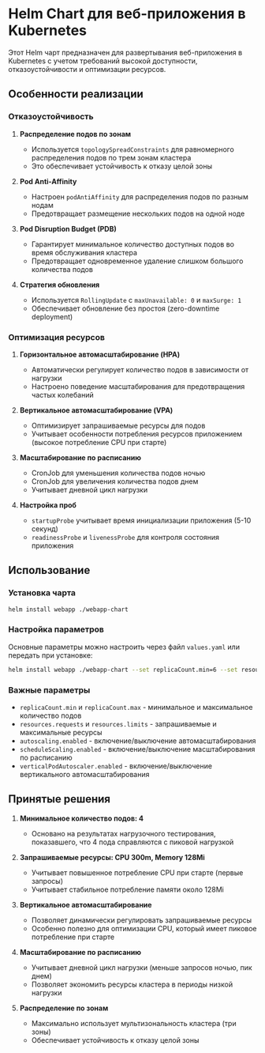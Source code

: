 # Helm Chart для веб-приложения в Kubernetes

Этот Helm чарт предназначен для развертывания веб-приложения в Kubernetes с учетом требований высокой доступности, отказоустойчивости и оптимизации ресурсов.

## Особенности реализации

### Отказоустойчивость

1. **Распределение подов по зонам**
   - Используется `topologySpreadConstraints` для равномерного распределения подов по трем зонам кластера
   - Это обеспечивает устойчивость к отказу целой зоны

2. **Pod Anti-Affinity**
   - Настроен `podAntiAffinity` для распределения подов по разным нодам
   - Предотвращает размещение нескольких подов на одной ноде

3. **Pod Disruption Budget (PDB)**
   - Гарантирует минимальное количество доступных подов во время обслуживания кластера
   - Предотвращает одновременное удаление слишком большого количества подов

4. **Стратегия обновления**
   - Используется `RollingUpdate` с `maxUnavailable: 0` и `maxSurge: 1`
   - Обеспечивает обновление без простоя (zero-downtime deployment)

### Оптимизация ресурсов

1. **Горизонтальное автомасштабирование (HPA)**
   - Автоматически регулирует количество подов в зависимости от нагрузки
   - Настроено поведение масштабирования для предотвращения частых колебаний

2. **Вертикальное автомасштабирование (VPA)**
   - Оптимизирует запрашиваемые ресурсы для подов
   - Учитывает особенности потребления ресурсов приложением (высокое потребление CPU при старте)

3. **Масштабирование по расписанию**
   - CronJob для уменьшения количества подов ночью
   - CronJob для увеличения количества подов днем
   - Учитывает дневной цикл нагрузки

4. **Настройка проб**
   - `startupProbe` учитывает время инициализации приложения (5-10 секунд)
   - `readinessProbe` и `livenessProbe` для контроля состояния приложения

## Использование

### Установка чарта

```bash
helm install webapp ./webapp-chart
```

### Настройка параметров

Основные параметры можно настроить через файл `values.yaml` или передать при установке:

```bash
helm install webapp ./webapp-chart --set replicaCount.min=6 --set resources.requests.cpu=400m
```

### Важные параметры

- `replicaCount.min` и `replicaCount.max` - минимальное и максимальное количество подов
- `resources.requests` и `resources.limits` - запрашиваемые и максимальные ресурсы
- `autoscaling.enabled` - включение/выключение автомасштабирования
- `scheduleScaling.enabled` - включение/выключение масштабирования по расписанию
- `verticalPodAutoscaler.enabled` - включение/выключение вертикального автомасштабирования

## Принятые решения

1. **Минимальное количество подов: 4**
   - Основано на результатах нагрузочного тестирования, показавшего, что 4 пода справляются с пиковой нагрузкой

2. **Запрашиваемые ресурсы: CPU 300m, Memory 128Mi**
   - Учитывает повышенное потребление CPU при старте (первые запросы)
   - Учитывает стабильное потребление памяти около 128Mi

3. **Вертикальное автомасштабирование**
   - Позволяет динамически регулировать запрашиваемые ресурсы
   - Особенно полезно для оптимизации CPU, который имеет пиковое потребление при старте

4. **Масштабирование по расписанию**
   - Учитывает дневной цикл нагрузки (меньше запросов ночью, пик днем)
   - Позволяет экономить ресурсы кластера в периоды низкой нагрузки

5. **Распределение по зонам**
   - Максимально использует мультизональность кластера (три зоны)
   - Обеспечивает устойчивость к отказу целой зоны